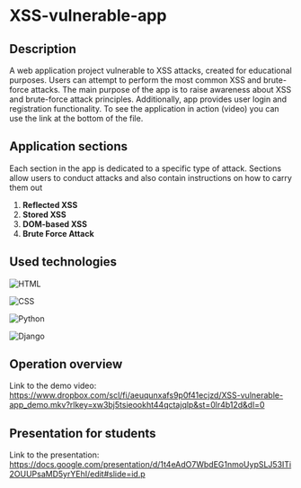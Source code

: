 # XSS-vulnerable-app

## Description
A web application project vulnerable to XSS attacks, created for educational purposes. Users can attempt to perform the most common XSS and brute-force attacks. The main purpose of the app is to raise awareness about XSS and brute-force attack principles. Additionally, app provides user login and registration functionality. To see the application in action (video) you can use the link at the bottom of the file.

## Application sections
Each section in the app is dedicated to a specific type of attack. Sections allow users to conduct attacks and also contain instructions on how to carry them out

1. **Reflected XSS**
2. **Stored XSS**
3. **DOM-based XSS**
4. **Brute Force Attack**

## Used technologies

![HTML](https://img.shields.io/badge/HTML-5-E34F26?style=for-the-badge&logo=html5&logoColor=white)

![CSS](https://img.shields.io/badge/CSS-239120?&style=for-the-badge&logo=css3&logoColor=white)

![Python](https://img.shields.io/badge/python-3670A0?style=for-the-badge&logo=python&logoColor=ffdd54)

![Django](https://img.shields.io/badge/Django-092E20?style=for-the-badge&logo=django&logoColor=green)

## Operation overview

Link to the demo video: https://www.dropbox.com/scl/fi/aeuqunxafs9p0f41ecjzd/XSS-vulnerable-app_demo.mkv?rlkey=xw3bj5tsieookht44qctajqlp&st=0lr4b12d&dl=0

## Presentation for students

Link to the presentation: https://docs.google.com/presentation/d/1t4eAdO7WbdEG1nmoUypSLJ53ITi2OUUPsaMD5yrYEhI/edit#slide=id.p 



